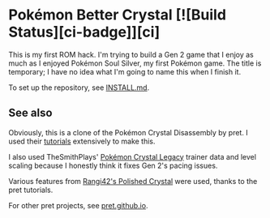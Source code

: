 # Pokémon Better Crystal [![Build Status][ci-badge]][ci]

This is my first ROM hack. I'm trying to build a Gen 2 game that I enjoy as much as I enjoyed Pokémon Soul Silver, my first Pokémon game.
The title is temporary; I have no idea what I'm going to name this when I finish it. 

To set up the repository, see [INSTALL.md](INSTALL.md).

## See also
Obviously, this is a clone of the Pokémon Crystal Disassembly by pret. I used their [tutorials](https://github.com/pret/pokecrystal/wiki/Tutorials) extensively to make this. 

I also used TheSmithPlays' [Pokémon Crystal Legacy](https://github.com/cRz-Shadows/Pokemon_Crystal_Legacy) trainer data and level scaling because I honestly think it fixes Gen 2's pacing issues.

Various features from [Rangi42's Polished Crystal](https://github.com/Rangi42/polishedcrystal) were used, thanks to the pret tutorials. 

For other pret projects, see [pret.github.io](https://pret.github.io/).
